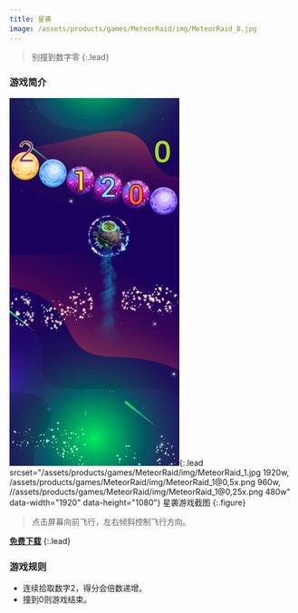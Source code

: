 ```yaml
---
title: 星袭
image: /assets/products/games/MeteorRaid/img/MeteorRaid_0.jpg
---
```


> 别撞到数字零
{:.lead}

### 游戏简介

![Screenshot](/assets/products/games/MeteorRaid/img/MeteorRaid_1.jpg){:.lead srcset="/assets/products/games/MeteorRaid/img/MeteorRaid_1.jpg 1920w, /assets/products/games/MeteorRaid/img/MeteorRaid_1@0,5x.png 960w, //assets/products/games/MeteorRaid/img/MeteorRaid_1@0,25x.png 480w" data-width="1920" data-height="1080"}
星袭游戏截图
{:.figure}

> 点击屏幕向前飞行，左右倾斜控制飞行方向。

[**免费下载**][download]
{:.lead}

### 游戏规则

> 
* 连续拾取数字2，得分会倍数递增。
* 撞到0则游戏结束。

[download]: https://apps.apple.com/app/id1475584169